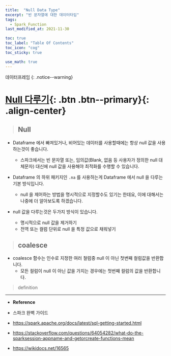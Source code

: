 ```yaml
---
title:  "Null Data Type"
excerpt: "빈 문자열에 대한 데이터타입"
tags:
  - Spark_Function
last_modified_at: 2021-11-30

toc: true
toc_label: "Table Of Contents"
toc_icon: "cog"
toc_sticky: true

use_math: true
---
```


 데이터프레임
{: .notice--warning}

# [Null 다루기](#link){: .btn .btn--primary}{: .align-center}

> ## Null

- Dataframe 에서 빠져있거나, 비어있는 데이터를 사용할때에는 항상 null 값을 사용하는것이 좋습니다.
  - 스파크에서는 빈 문자열 또는, 임의값(Blank, 없음 등 사용자가 정의한 null 대체문자) 대신에 null 값을 사용해야 최적화를 수행할 수 있습니다.

- Dataframe 의 하위 패키지인 `.na` 를 사용하는게 Dataframe 에서 null 을 다루는 기본 방식입니다.
  - null 을 제어하는 방법을 명시적으로 지정할수도 있기는 한데요, 이에 대해서는 나중에 더 알아보도록 하겠습니다. 

- null 값을 다루는것은 두가지 방식이 있습니다.
  - 명시적으로 null 값을 제거하기
  - 전역 또는 컬럼 단위로 null 을 특정 값으로 채워넣기


> ## coalesce

- coalesce 함수는 인수로 지정한 여러 철럼중 null 이 아닌 첫번째 컬럼값을 반환합니다. 
  - 모든 컬럼이 null 이 아닌 값을 가지는 경우에는 첫번째 컬럼의 값을 반환합니다.

> definition 

---

- **Reference**

- 스파크 완벽 가이드
- https://spark.apache.org/docs/latest/sql-getting-started.html
- https://stackoverflow.com/questions/64054282/what-do-the-sparksession-appname-and-getorcreate-functions-mean
- https://wikidocs.net/16565

